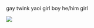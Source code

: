 gay twink yaoi girl boy he/him girl 

![](https://i.pinimg.com/564x/5e/2d/9d/5e2d9d11cd613a05fd4741a063c1447b.jpg)
